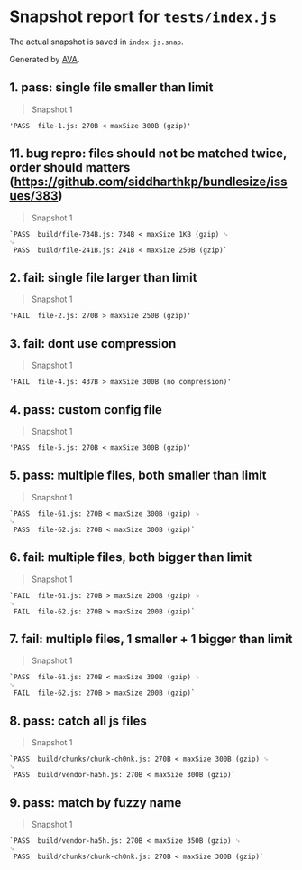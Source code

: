 # Snapshot report for `tests/index.js`

The actual snapshot is saved in `index.js.snap`.

Generated by [AVA](https://ava.li).

## 1. pass: single file smaller than limit

> Snapshot 1

    'PASS  file-1.js: 270B < maxSize 300B (gzip)'

## 11. bug repro: files should not be matched twice, order should matters (https://github.com/siddharthkp/bundlesize/issues/383)

> Snapshot 1

    `PASS  build/file-734B.js: 734B < maxSize 1KB (gzip) ␊
    ␊
     PASS  build/file-241B.js: 241B < maxSize 250B (gzip)`

## 2. fail: single file larger than limit

> Snapshot 1

    'FAIL  file-2.js: 270B > maxSize 250B (gzip)'

## 3. fail: dont use compression

> Snapshot 1

    'FAIL  file-4.js: 437B > maxSize 300B (no compression)'

## 4. pass: custom config file

> Snapshot 1

    'PASS  file-5.js: 270B < maxSize 300B (gzip)'

## 5. pass: multiple files, both smaller than limit

> Snapshot 1

    `PASS  file-61.js: 270B < maxSize 300B (gzip) ␊
    ␊
     PASS  file-62.js: 270B < maxSize 300B (gzip)`

## 6. fail: multiple files, both bigger than limit

> Snapshot 1

    `FAIL  file-61.js: 270B > maxSize 200B (gzip) ␊
    ␊
     FAIL  file-62.js: 270B > maxSize 200B (gzip)`

## 7. fail: multiple files, 1 smaller + 1 bigger than limit

> Snapshot 1

    `PASS  file-61.js: 270B < maxSize 300B (gzip) ␊
    ␊
     FAIL  file-62.js: 270B > maxSize 200B (gzip)`

## 8. pass: catch all js files

> Snapshot 1

    `PASS  build/chunks/chunk-ch0nk.js: 270B < maxSize 300B (gzip) ␊
    ␊
     PASS  build/vendor-ha5h.js: 270B < maxSize 300B (gzip)`

## 9. pass: match by fuzzy name

> Snapshot 1

    `PASS  build/vendor-ha5h.js: 270B < maxSize 350B (gzip) ␊
    ␊
     PASS  build/chunks/chunk-ch0nk.js: 270B < maxSize 300B (gzip)`

